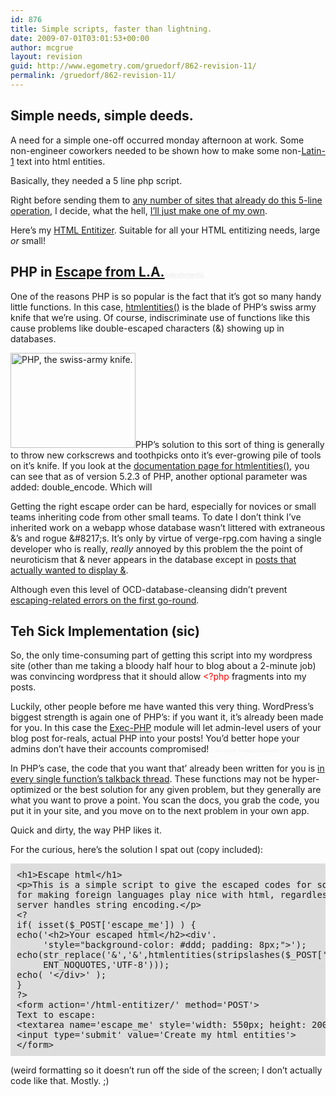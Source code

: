 ```yaml
---
id: 876
title: Simple scripts, faster than lightning.
date: 2009-07-01T03:01:53+00:00
author: mcgrue
layout: revision
guid: http://www.egometry.com/gruedorf/862-revision-11/
permalink: /gruedorf/862-revision-11/
---
```

## Simple needs, simple deeds.

A need for a simple one-off occurred monday afternoon at work. Some non-engineer coworkers needed to be shown how to make some non-<a href="http://en.wikipedia.org/wiki/ISO\_8859-1" target=\_blank>Latin-1</a> text into html entities. 

Basically, they needed a 5 line php script.

Right before sending them to [any number of sites that already do this 5-line operation](http://www.google.com/search?q=html+entity+converter), I decide, what the hell, [I&#8217;ll just make one of my own](). 

Here&#8217;s my <a href="http://www.egometry.com/html-entitizer/" target=_blank>HTML Entitizer</a>. Suitable for all your HTML entitizing needs, large _or_ small!

## PHP in <u>Escape from &#76;&#46;&#65;&#46;</u><a href="http://www.zefrank.com/thewiki/the\_show:\_05-10-06" target=_blank style="font-size:40%; color: #eee;">(jokesfornerds)</a>

One of the reasons PHP is so popular is the fact that it&#8217;s got so many handy little functions. In this case, [htmlentities()](http://php.net/manual/en/function.htmlentities.php) is the blade of PHP&#8217;s swiss army knife that we&#8217;re using. Of course, indiscriminate use of functions like this cause problems like double-escaped characters (&amp;) showing up in databases. 

<a href="http://www.egometry.com/i/2009/07/swiss-army-everything.jpg" rel="lightbox[pics862]" title="PHP, the swiss-army knife."><img src="http://www.egometry.com/i/2009/07/swiss-army-everything.thumbnail.jpg" alt="PHP, the swiss-army knife." width="200" height="152" class="attachment wp-att-864 alignright" /></a>PHP&#8217;s solution to this sort of thing is generally to throw new corkscrews and toothpicks onto it&#8217;s ever-growing pile of tools on it&#8217;s knife. If you look at the [documentation page for htmlentities()](http://php.net/manual/en/function.htmlentities.php), you can see that as of version 5.2.3 of PHP, another optional parameter was added: double_encode. Which will

Getting the right escape order can be hard, especially for novices or small teams inheriting code from other small teams. To date I don&#8217;t think I&#8217;ve inherited work on a webapp whose database wasn&#8217;t littered with extraneous &&#8217;s and rogue \&#8217;s. It&#8217;s only by virtue of verge-rpg.com having a single developer who is really, _really_ annoyed by this problem the the point of neuroticism that &amp; never appears in the database except in <a href="http://verge-rpg.com/boards/display\_thread.php?id=131844#post131851" target=\_blank>posts that actually wanted to display &</a>.

Although even this level of OCD-database-cleansing didn&#8217;t prevent <a href="http://verge-rpg.com/boards/display\_thread.php?id=131844#post131850" target=\_blank>escaping-related errors on the first go-round</a>.

## Teh Sick Implementation (sic)

So, the only time-consuming part of getting this script into my wordpress site (other than me taking a bloody half hour to blog about a 2-minute job) was convincing wordpress that it should allow <span style="color: red;"><?php</span> fragments into my posts.

Luckily, other people before me have wanted this very thing. WordPress&#8217;s biggest strength is again one of PHP&#8217;s: if you want it, it&#8217;s already been made for you. In this case the <a href="http://bluesome.net/post/2005/08/18/50/%20Exec-PHP" target=_blank>Exec-PHP</a> module will let admin-level users of your blog post for-reals, actual PHP into your posts! You&#8217;d better hope your admins don&#8217;t have their accounts compromised! <span style="font-size:40%; color: #eee;">(&#8230;one moment. Changing my password.)</span>

In PHP&#8217;s case, the code that you want that&#8217; already been written for you is [in every single function&#8217;s talkback thread](http://www.php.net/manual/en/function.htmlentities.php#84612). These functions may not be hyper-optimized or the best solution for any given problem, but they generally are what you want to prove a point. You scan the docs, you grab the code, you put it in your site, and you move on to the next problem in your own app.

Quick and dirty, the way PHP likes it.

For the curious, here&#8217;s the solution I spat out (copy included):

<pre style="background-color: #ddd; padding: 10px; lineheight: 110%;">&lt;h1&gt;Escape html&lt;/h1&gt;
&lt;p&gt;This is a simple script to give the escaped codes for some html. Useful
for making foreign languages play nice with html, regardless of how the
server handles string encoding.&lt;/p&gt;
&lt;?
if( isset($_POST['escape_me']) ) {
echo('&lt;h2&gt;Your escaped html&lt;/h2&gt;&lt;div'.
     'style="background-color: #ddd; padding: 8px;"&gt;');
echo(str_replace('&','&amp;',htmlentities(stripslashes($_POST['escape_me']),
     ENT_NOQUOTES,'UTF-8')));
echo( '&lt;/div&gt;' );
}
?&gt;
&lt;form action='/html-entitizer/' method='POST'&gt;
Text to escape:
&lt;textarea name='escape_me' style='width: 550px; height: 200px;'&gt;&lt;/textarea&gt;
&lt;input type='submit' value='Create my html entities'&gt;
&lt;/form&gt;
</pre>

(weird formatting so it doesn&#8217;t run off the side of the screen; I don&#8217;t actually code like that. Mostly. ;)